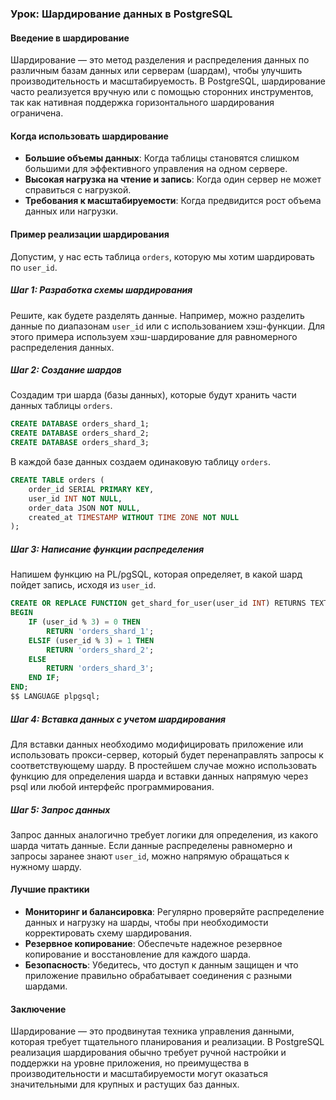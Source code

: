 ### Урок: Шардирование данных в PostgreSQL

#### Введение в шардирование
Шардирование — это метод разделения и распределения данных по различным базам данных или серверам (шардам), чтобы улучшить производительность и масштабируемость. В PostgreSQL, шардирование часто реализуется вручную или с помощью сторонних инструментов, так как нативная поддержка горизонтального шардирования ограничена.

#### Когда использовать шардирование
- **Большие объемы данных**: Когда таблицы становятся слишком большими для эффективного управления на одном сервере.
- **Высокая нагрузка на чтение и запись**: Когда один сервер не может справиться с нагрузкой.
- **Требования к масштабируемости**: Когда предвидится рост объема данных или нагрузки.

#### Пример реализации шардирования

Допустим, у нас есть таблица `orders`, которую мы хотим шардировать по `user_id`.

##### Шаг 1: Разработка схемы шардирования
Решите, как будете разделять данные. Например, можно разделить данные по диапазонам `user_id` или с использованием хэш-функции. Для этого примера используем хэш-шардирование для равномерного распределения данных.

##### Шаг 2: Создание шардов
Создадим три шарда (базы данных), которые будут хранить части данных таблицы `orders`.

```sql
CREATE DATABASE orders_shard_1;
CREATE DATABASE orders_shard_2;
CREATE DATABASE orders_shard_3;
```

В каждой базе данных создаем одинаковую таблицу `orders`.

```sql
CREATE TABLE orders (
    order_id SERIAL PRIMARY KEY,
    user_id INT NOT NULL,
    order_data JSON NOT NULL,
    created_at TIMESTAMP WITHOUT TIME ZONE NOT NULL
);
```

##### Шаг 3: Написание функции распределения
Напишем функцию на PL/pgSQL, которая определяет, в какой шард пойдет запись, исходя из `user_id`.

```sql
CREATE OR REPLACE FUNCTION get_shard_for_user(user_id INT) RETURNS TEXT AS $$
BEGIN
    IF (user_id % 3) = 0 THEN
        RETURN 'orders_shard_1';
    ELSIF (user_id % 3) = 1 THEN
        RETURN 'orders_shard_2';
    ELSE
        RETURN 'orders_shard_3';
    END IF;
END;
$$ LANGUAGE plpgsql;
```

##### Шаг 4: Вставка данных с учетом шардирования
Для вставки данных необходимо модифицировать приложение или использовать прокси-сервер, который будет перенаправлять запросы к соответствующему шарду. В простейшем случае можно использовать функцию для определения шарда и вставки данных напрямую через psql или любой интерфейс программирования.

##### Шаг 5: Запрос данных
Запрос данных аналогично требует логики для определения, из какого шарда читать данные. Если данные распределены равномерно и запросы заранее знают `user_id`, можно напрямую обращаться к нужному шарду.

#### Лучшие практики
- **Мониторинг и балансировка**: Регулярно проверяйте распределение данных и нагрузку на шарды, чтобы при необходимости корректировать схему шардирования.
- **Резервное копирование**: Обеспечьте надежное резервное копирование и восстановление для каждого шарда.
- **Безопасность**: Убедитесь, что доступ к данным защищен и что приложение правильно обрабатывает соединения с разными шардами.

#### Заключение
Шардирование — это продвинутая техника управления данными, которая требует тщательного планирования и реализации. В PostgreSQL реализация шардирования обычно требует ручной настройки и поддержки на уровне приложения, но преимущества в производительности и масштабируемости могут оказаться значительными для крупных и растущих баз данных.